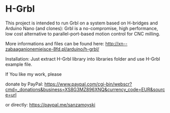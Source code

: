 # H-Grbl
This project is intended to run Grbl on a system based on H-bridges and Arduino Nano (and clones): 
Grbl is a no-compromise, high performance, low cost alternative to parallel-port-based motion control for CNC milling.

More informations and files can be found here: http://xn--zabaaganionemiejsce-8fd.pl/arduino/h-grbl/

Installation:
Just extract H-Grbl library into libraries folder and use H-Grbl example file.


If You like my work, please 

donate by PayPal: https://www.paypal.com/cgi-bin/webscr?cmd=_donations&business=XS8G3MZ896XNQ&currency_code=EUR&source=url

or directly: https://paypal.me/sanzamoyski
